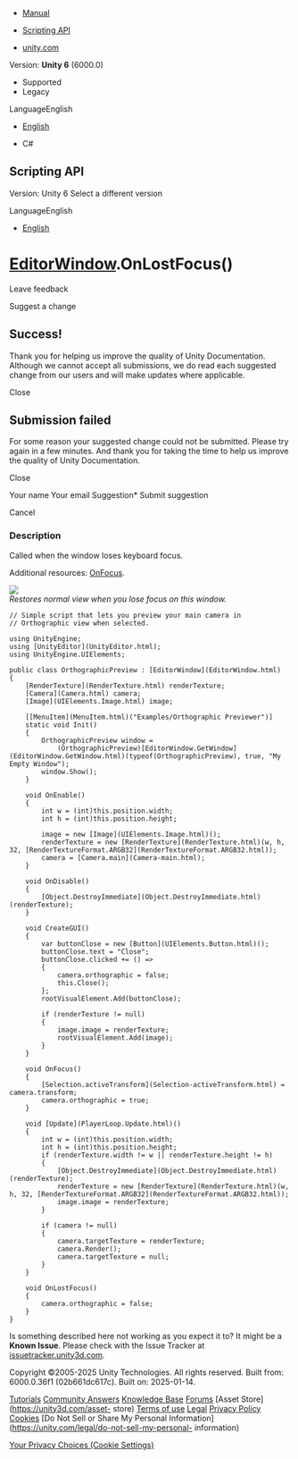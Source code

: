 [ ]()

  * [Manual](../Manual/index.html)
  * [Scripting API](../ScriptReference/index.html)

  * [unity.com](https://unity.com/)

Version: **Unity 6** (6000.0)

  * Supported
  * Legacy

LanguageEnglish

  * [English]()

  * C#

[ ](https://docs.unity3d.com)

## Scripting API

Version: Unity 6 Select a different version

LanguageEnglish

  * [English]()

#  [EditorWindow](EditorWindow.html).OnLostFocus()

Leave feedback

Suggest a change

## Success!

Thank you for helping us improve the quality of Unity Documentation. Although
we cannot accept all submissions, we do read each suggested change from our
users and will make updates where applicable.

Close

## Submission failed

For some reason your suggested change could not be submitted. Please <a>try
again</a> in a few minutes. And thank you for taking the time to help us
improve the quality of Unity Documentation.

Close

Your name Your email Suggestion* Submit suggestion

Cancel

[ ]()

### Description

Called when the window loses keyboard focus.

Additional resources: [OnFocus](EditorWindow.OnFocus.html).  
  
![](../StaticFiles/ScriptRefImages/OrthographicPreviewer.png)  
_Restores normal view when you lose focus on this window._

    
    
    // Simple script that lets you preview your main camera in
    // Orthographic view when selected.
    
    using UnityEngine;
    using [UnityEditor](UnityEditor.html);
    using UnityEngine.UIElements;
    
    public class OrthographicPreview : [EditorWindow](EditorWindow.html)
    {
        [RenderTexture](RenderTexture.html) renderTexture;
        [Camera](Camera.html) camera;
        [Image](UIElements.Image.html) image;
    
        [[MenuItem](MenuItem.html)("Examples/Orthographic Previewer")]
        static void Init()
        {
            OrthographicPreview window =
                (OrthographicPreview)[EditorWindow.GetWindow](EditorWindow.GetWindow.html)(typeof(OrthographicPreview), true, "My Empty Window");
            window.Show();
        }
    
        void OnEnable()
        {
            int w = (int)this.position.width;
            int h = (int)this.position.height;
    
            image = new [Image](UIElements.Image.html)();
            renderTexture = new [RenderTexture](RenderTexture.html)(w, h, 32, [RenderTextureFormat.ARGB32](RenderTextureFormat.ARGB32.html));
            camera = [Camera.main](Camera-main.html);
        }
        
        void OnDisable()
        {
            [Object.DestroyImmediate](Object.DestroyImmediate.html)(renderTexture);
        }
    
        void CreateGUI()
        {
            var buttonClose = new [Button](UIElements.Button.html)();
            buttonClose.text = "Close";
            buttonClose.clicked += () =>
            {
                camera.orthographic = false;
                this.Close();
            };
            rootVisualElement.Add(buttonClose);
    
            if (renderTexture != null)
            {
                image.image = renderTexture;
                rootVisualElement.Add(image);          
            }
        }
    
        void OnFocus()
        {
            [Selection.activeTransform](Selection-activeTransform.html) = camera.transform;
            camera.orthographic = true;
        }
    
        void [Update](PlayerLoop.Update.html)()
        {
            int w = (int)this.position.width;
            int h = (int)this.position.height;
            if (renderTexture.width != w || renderTexture.height != h)
            {
                [Object.DestroyImmediate](Object.DestroyImmediate.html)(renderTexture);
                renderTexture = new [RenderTexture](RenderTexture.html)(w, h, 32, [RenderTextureFormat.ARGB32](RenderTextureFormat.ARGB32.html));
                image.image = renderTexture;
            }
    
            if (camera != null)
            {
                camera.targetTexture = renderTexture;
                camera.Render();
                camera.targetTexture = null;
            }
        }
    
        void OnLostFocus()
        {
            camera.orthographic = false;
        }
    }
    

Is something described here not working as you expect it to? It might be a
**Known Issue**. Please check with the Issue Tracker at
[issuetracker.unity3d.com](https://issuetracker.unity3d.com).

Copyright ©2005-2025 Unity Technologies. All rights reserved. Built from:
6000.0.36f1 (02b661dc617c). Built on: 2025-01-14.

[Tutorials](https://unity3d.com/learn) [Community
Answers](https://answers.unity3d.com) [Knowledge
Base](https://support.unity3d.com/hc/en-us)
[Forums](https://forum.unity3d.com) [Asset Store](https://unity3d.com/asset-
store) [Terms of use](https://docs.unity3d.com/Manual/TermsOfUse.html)
[Legal](https://unity.com/legal) [Privacy
Policy](https://unity.com/legal/privacy-policy)
[Cookies](https://unity.com/legal/cookie-policy) [Do Not Sell or Share My
Personal Information](https://unity.com/legal/do-not-sell-my-personal-
information)

[Your Privacy Choices (Cookie Settings)](javascript:void\(0\);)

